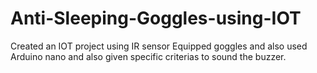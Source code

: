 # Anti-Sleeping-Goggles-using-IOT
Created an IOT project using IR sensor Equipped goggles and also used Arduino nano and also given specific criterias to sound the buzzer.
